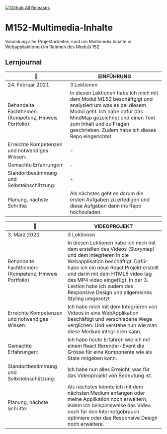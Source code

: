 [![Github All Releases](https://64.media.tumblr.com/15fdc543e64a00f21c44e6a0ae3196dc/tumblr_n04202tC3J1t15s0lo5_500.gif)]()

# M152-Multimedia-Inhalte
Sammlung aller Projektarbeiten rund um Multimedia Inhalte in Webappliaktionen im Rahmen des Moduls 152

## Lernjournal

| 📄 | EINFÜHRUNG |
| --- | --- |
| 24. Februar 2021 | 3 Lektionen |
| Behandelte Fachthemen:(Kompetenz, Hinweis Portfolio) | In diesen Lektionen habe ich mich mit dem Modul M152 beschäftgigt und analysiert um was es bei diesem Modul geht. Ich habe dafür das MindMap gezeichnet und einen Text zum Inhalt und zu Fragen geschrieben. Zudem habe ich dieses Repo eingerichtet. |
| Erreichte Kompetenzen und notwendiges Wissen: | - |
| Gemachte Erfahrungen: | - |
| Standortbestimmung und Selbsteinschätzung: | - |
| Planung, nächste Schritte: | Als nächstes geht es darum die ersten Aufgaben zu erledigen und diese Aufgaben dann ins Repo hochzuladen. |

| 🎥 | VIDEOPROJEKT |
| --- | --- |
| 3. März 2021 | 3 Lektionen |
| Behandelte Fachthemen:(Kompetenz, Hinweis Portfolio) | In diesen Lektionen habe ich mich mit dem erstellen des Videos (Storymap) und dem integrieren in die Webapplikation beschäftigt. Dafür habe ich ein neue React Projekt erstellt und darin mit dem HTML5 video tag das MP4 video eingefügt. In der 3. Lektion habe ich zudem das Responsive Design und allgemeines Styling umgesetzt |
| Erreichte Kompetenzen und notwendiges Wissen: | Ich habe mich mit dem Integrieren von Videos in eine WebApplikation beschäftigt und verschiedene Wege verglichen. Und verstehe nun wie man diese Medium integrieren kann. |
| Gemachte Erfahrungen: | Ich habe heute Erfahren wie ich mit einem React Rerender-Event die Grösse für eine Komponente wie als State mitgeben kann. |
| Standortbestimmung und Selbsteinschätzung: | Ich habe nun alles Erreicht, was für das Videoprojekt von Bedeutung ist. |
| Planung, nächste Schritte: | Als nächstes könnte ich mit dem nächsten Medium anfangen oder meine Applikation noch erweitern, indem ich beispielsweise das Video noch für den Internetgebrauch optimiere oder das Responsive Design noch erweitere. |
